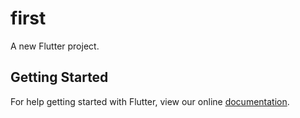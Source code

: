 # first

A new Flutter project.

## Getting Started

For help getting started with Flutter, view our online
[documentation](http://flutter.io/).
